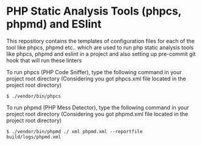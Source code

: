 # PHP Static Analysis Tools (phpcs, phpmd) and ESlint

This repository contains the templates of configuration files for each of the tool like phpcs, phpmd etc.. which are used to run php static analysis tools like phpcs, phpmd and eslint in a project and also setting up pre-commit git hook that will run these linters

To run phpcs (PHP Code Sniffer), type the following command in your project root directory (Considering you got phpcs.xml file located in the project root directory)

    $ ./vendor/bin/phpcs

To run phpmd (PHP Mess Detector), type the following command in your project root directory (Considering you got phpmd.xml file located in the project root directory)

    $ ./vendor/bin/phpmd ./ xml phpmd.xml --reportfile build/logs/phpmd.xml 
